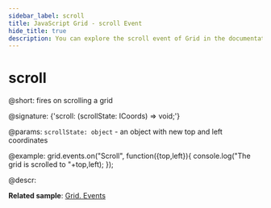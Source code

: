 ```yaml
---
sidebar_label: scroll
title: JavaScript Grid - scroll Event 
hide_title: true
description: You can explore the scroll event of Grid in the documentation of the DHTMLX JavaScript UI library. Browse developer guides and API reference, try out code examples and live demos, and download a free 30-day evaluation version of DHTMLX Suite 7.
---
```

 
# scroll

@short: fires on scrolling a grid

@signature: {'scroll: (scrollState: ICoords) => void;'}

@params:
`scrollState: object` - an object with new top and left coordinates

@example:
grid.events.on("Scroll", function({top,left}){
    console.log("The grid is scrolled to "+top,left);
});

@descr:

**Related sample**: [Grid. Events](https://snippet.dhtmlx.com/9zeyp4ds)
